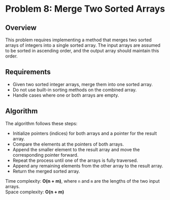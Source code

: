 # Problem 8: Merge Two Sorted Arrays

## Overview  
This problem requires implementing a method that merges two sorted arrays of integers into a single sorted array. The input arrays are assumed to be sorted in ascending order, and the output array should maintain this order.

## Requirements  
- Given two sorted integer arrays, merge them into one sorted array.  
- Do not use built-in sorting methods on the combined array.  
- Handle cases where one or both arrays are empty.

## Algorithm  
The algorithm follows these steps:

- Initialize pointers (indices) for both arrays and a pointer for the result array.  
- Compare the elements at the pointers of both arrays.  
- Append the smaller element to the result array and move the corresponding pointer forward.  
- Repeat the process until one of the arrays is fully traversed.  
- Append any remaining elements from the other array to the result array.  
- Return the merged sorted array.

Time complexity: **O(n + m)**, where `n` and `m` are the lengths of the two input arrays.  
Space complexity: **O(n + m)**
